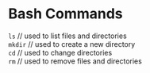 # Bash Commands  
  
`ls` // used to list files and directories  
`mkdir` // used to create a new directory  
`cd` // used to change directories  
`rm` // used to remove files and directories  
